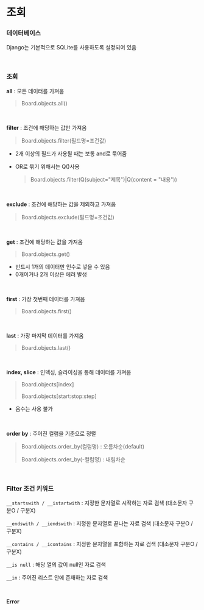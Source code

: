 # 조회

### 데이터베이스

Django는 기본적으로 SQLite를 사용하도록 설정되어 있음

</br>

### 조회

**all** : 모든 데이터를 가져옴

> Board.objects.all()

</br>

**filter** : 조건에 해당하는 값만 가져옴

> Board.objects.filter(필드명=조건값)

* 2개 이상의 필드가 사용될 때는 보통 and로 묶어줌

* OR로 묶기 위해서는 Q()사용

  > Board.objects.filter(Q(subject="제목")|Q(content = "내용"))

</br>

**exclude** : 조건에 해당하는 값을 제외하고 가져옴

> Board.objects.exclude(필드명=조건값)

</br>

**get** : 조건에 해당하는 값을 가져옴

> Board.objects.get()

* 반드시 1개의 데이터만 인수로 넣을 수 있음
* 0개이거나 2개 이상은 에러 발생

</br>

**first** : 가장 첫번째 데이터를 가져옴

> Board.objects.first()

</br>

**last** : 가장 마지막 데이터를 가져옴

>  Board.objects.last()

</br>

**index, slice** : 인덱싱, 슬라이싱을 통해 데이터를 가져옴

> Board.objects[index]
>
> Board.objects[start:stop:step]

* 음수는 사용 불가

</br>

**order by** : 주어진 컬럼을 기준으로 정렬

> Board.objects.order_by(컬럼명) : 오름차순(default)
>
> Board.objects.order_by(-컬럼명) : 내림차순

</br>

### Filter 조건 키워드

`__startswith / __istartwith` : 지정한 문자열로 시작하는 자료 검색 (대소문자 구분O / 구분X)

`__endswith / __iendswith` : 지정한 문자열로 끝나는 자료 검색 (대소문자 구분O / 구분X)

`__contains / __icontains` : 지정한 문자열을 포함하는 자료 검색 (대소문자 구분O / 구분X)

`__is null` : 해당 열의 값이 null인 자료 검색

`__in` : 주어진 리스트 안에 존재하는 자료 검색

</br>

**Error**

